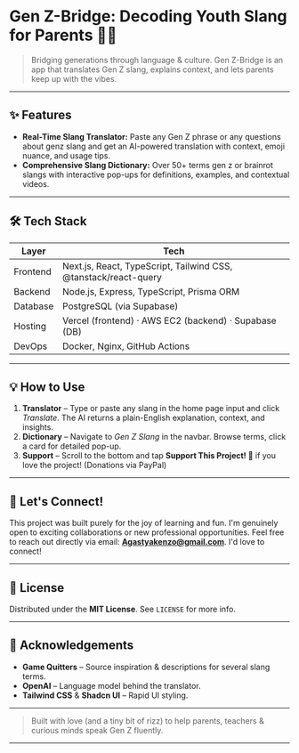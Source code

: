 # Gen Z-Bridge: Decoding Youth Slang for Parents 🌉✨

> Bridging generations through language & culture. Gen Z-Bridge is an app that translates Gen Z slang, explains context, and lets parents keep up with the vibes.

---

## ✨ Features

* **Real-Time Slang Translator:** Paste any Gen Z phrase or any questions about genz slang and get an AI-powered translation with context, emoji nuance, and usage tips.
* **Comprehensive Slang Dictionary:** Over 50+ terms gen z or brainrot slangs with interactive pop-ups for definitions, examples, and contextual videos.
---

## 🛠 Tech Stack

| Layer    | Tech                                                             |
|----------|------------------------------------------------------------------|
| Frontend | Next.js, React, TypeScript, Tailwind CSS, @tanstack/react-query  |
| Backend  | Node.js, Express, TypeScript, Prisma ORM                         |
| Database | PostgreSQL (via Supabase)                                        |
| Hosting  | Vercel (frontend) · AWS EC2 (backend) · Supabase (DB)            |
| DevOps   | Docker, Nginx, GitHub Actions    |

---

## 💡 How to Use

1.  **Translator** – Type or paste any slang in the home page input and click *Translate*. The AI returns a plain-English explanation, context, and insights.
2.  **Dictionary** – Navigate to *Gen Z Slang* in the navbar. Browse terms, click a card for detailed pop-up.
3.  **Support** – Scroll to the bottom and tap **Support This Project! 💸** if you love the project! (Donations via PayPal)
---

## 🤝 Let's Connect!

This project was built purely for the joy of learning and fun. I'm genuinely open to exciting collaborations or new professional opportunities. Feel free to reach out directly via email: **Agastyakenzo@gmail.com**. I'd love to connect!

---

## 📝 License

Distributed under the **MIT License**. See `LICENSE` for more info.

---

## 🙏 Acknowledgements

* **Game Quitters** – Source inspiration & descriptions for several slang terms.
* **OpenAI** – Language model behind the translator.
* **Tailwind CSS** & **Shadcn UI** – Rapid UI styling.

---

> Built with love (and a tiny bit of rizz) to help parents, teachers & curious minds speak Gen Z fluently.

--- 